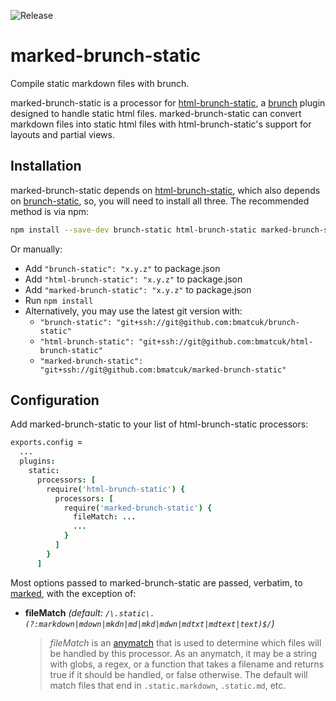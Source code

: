 ![Release](https://img.shields.io/npm/v/marked-brunch-static.svg)

# marked-brunch-static
Compile static markdown files with brunch.

marked-brunch-static is a processor for [html-brunch-static](https://github.com/bmatcuk/html-brunch-static), a [brunch](http://brunch.io/) plugin designed to handle static html files. marked-brunch-static can convert markdown files into static html files with html-brunch-static's support for layouts and partial views.

## Installation
marked-brunch-static depends on [html-brunch-static](https://github.com/bmatcuk/html-brunch-static), which also depends on [brunch-static](https://github.com/bmatcuk/brunch-static), so, you will need to install all three. The recommended method is via npm:

```bash
npm install --save-dev brunch-static html-brunch-static marked-brunch-static
```

Or manually:

* Add `"brunch-static": "x.y.z"` to package.json
* Add `"html-brunch-static": "x.y.z"` to package.json
* Add `"marked-brunch-static": "x.y.z"` to package.json
* Run `npm install`
* Alternatively, you may use the latest git version with:
  * `"brunch-static": "git+ssh://git@github.com:bmatcuk/brunch-static"`
  * `"html-brunch-static": "git+ssh://git@github.com:bmatcuk/html-brunch-static"`
  * `"marked-brunch-static": "git+ssh://git@github.com:bmatcuk/marked-brunch-static"`

## Configuration
Add marked-brunch-static to your list of html-brunch-static processors:

```coffee
exports.config =
  ...
  plugins:
    static:
      processors: [
        require('html-brunch-static') {
          processors: [
            require('marked-brunch-static') {
              fileMatch: ...
              ...
            }
          ]
        }
      ]
```

Most options passed to marked-brunch-static are passed, verbatim, to [marked](https://github.com/chjj/marked), with the exception of:

* **fileMatch** _(default: `/\.static\.(?:markdown|mdown|mkdn|md|mkd|mdwn|mdtxt|mdtext|text)$/`)_

  > _fileMatch_ is an [anymatch](https://github.com/es128/anymatch) that is used to determine which files will be handled by this processor. As an anymatch, it may be a string with globs, a regex, or a function that takes a filename and returns true if it should be handled, or false otherwise. The default will match files that end in `.static.markdown`, `.static.md`, etc.


